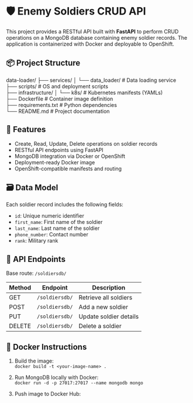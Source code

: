 # 🛡️ Enemy Soldiers CRUD API

This project provides a RESTful API built with **FastAPI** to perform CRUD operations on a MongoDB database containing enemy soldier records. The application is containerized with Docker and deployable to OpenShift.

## 📦 Project Structure

data-loader/
├── services/
│   └── data_loader/       # Data loading service  
├── scripts/               # OS and deployment scripts  
├── infrastructure/
│   └── k8s/               # Kubernetes manifests (YAMLs)  
├── Dockerfile             # Container image definition  
├── requirements.txt       # Python dependencies  
└── README.md              # Project documentation  

## 🧠 Features

- Create, Read, Update, Delete operations on soldier records  
- RESTful API endpoints using FastAPI  
- MongoDB integration via Docker or OpenShift  
- Deployment-ready Docker image  
- OpenShift-compatible manifests and routing  

## 🗃️ Data Model

Each soldier record includes the following fields:  
- `id`: Unique numeric identifier  
- `first_name`: First name of the soldier  
- `last_name`: Last name of the soldier  
- `phone_number`: Contact number  
- `rank`: Military rank  

## 🚀 API Endpoints

Base route: `/soldiersdb/`

| Method | Endpoint        | Description            |
|--------|-----------------|------------------------|
| GET    | `/soldiersdb/`  | Retrieve all soldiers  |
| POST   | `/soldiersdb/`  | Add a new soldier      |
| PUT    | `/soldiersdb/`  | Update soldier details |
| DELETE | `/soldiersdb/`  | Delete a soldier       |

## 🐳 Docker Instructions

1. Build the image:  
   `docker build -t <your-image-name> .`

2. Run MongoDB locally with Docker:  
   `docker run -d -p 27017:27017 --name mongodb mongo`

3. Push image to Docker Hub:  